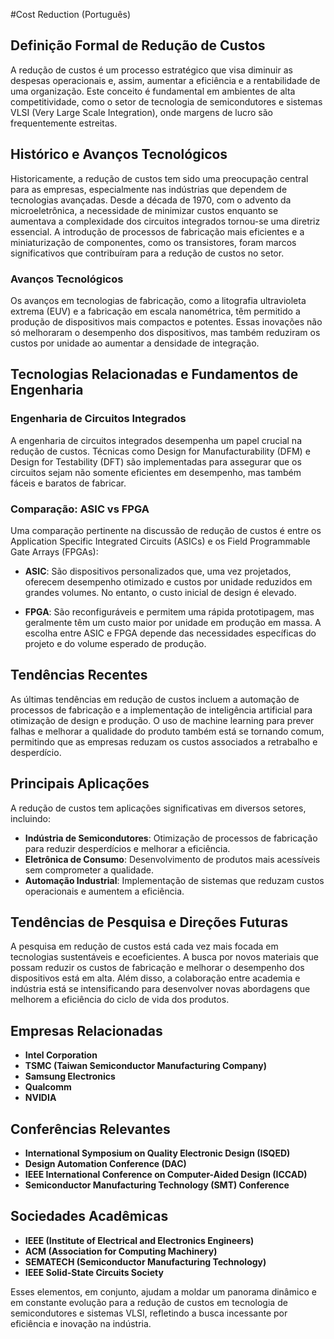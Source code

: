 #Cost Reduction (Português)

## Definição Formal de Redução de Custos

A redução de custos é um processo estratégico que visa diminuir as despesas operacionais e, assim, aumentar a eficiência e a rentabilidade de uma organização. Este conceito é fundamental em ambientes de alta competitividade, como o setor de tecnologia de semicondutores e sistemas VLSI (Very Large Scale Integration), onde margens de lucro são frequentemente estreitas.

## Histórico e Avanços Tecnológicos

Historicamente, a redução de custos tem sido uma preocupação central para as empresas, especialmente nas indústrias que dependem de tecnologias avançadas. Desde a década de 1970, com o advento da microeletrônica, a necessidade de minimizar custos enquanto se aumentava a complexidade dos circuitos integrados tornou-se uma diretriz essencial. A introdução de processos de fabricação mais eficientes e a miniaturização de componentes, como os transistores, foram marcos significativos que contribuíram para a redução de custos no setor.

### Avanços Tecnológicos

Os avanços em tecnologias de fabricação, como a litografia ultravioleta extrema (EUV) e a fabricação em escala nanométrica, têm permitido a produção de dispositivos mais compactos e potentes. Essas inovações não só melhoraram o desempenho dos dispositivos, mas também reduziram os custos por unidade ao aumentar a densidade de integração.

## Tecnologias Relacionadas e Fundamentos de Engenharia

### Engenharia de Circuitos Integrados

A engenharia de circuitos integrados desempenha um papel crucial na redução de custos. Técnicas como Design for Manufacturability (DFM) e Design for Testability (DFT) são implementadas para assegurar que os circuitos sejam não somente eficientes em desempenho, mas também fáceis e baratos de fabricar.

### Comparação: ASIC vs FPGA

Uma comparação pertinente na discussão de redução de custos é entre os Application Specific Integrated Circuits (ASICs) e os Field Programmable Gate Arrays (FPGAs):

- **ASIC**: São dispositivos personalizados que, uma vez projetados, oferecem desempenho otimizado e custos por unidade reduzidos em grandes volumes. No entanto, o custo inicial de design é elevado.
  
- **FPGA**: São reconfiguráveis e permitem uma rápida prototipagem, mas geralmente têm um custo maior por unidade em produção em massa. A escolha entre ASIC e FPGA depende das necessidades específicas do projeto e do volume esperado de produção.

## Tendências Recentes

As últimas tendências em redução de custos incluem a automação de processos de fabricação e a implementação de inteligência artificial para otimização de design e produção. O uso de machine learning para prever falhas e melhorar a qualidade do produto também está se tornando comum, permitindo que as empresas reduzam os custos associados a retrabalho e desperdício.

## Principais Aplicações

A redução de custos tem aplicações significativas em diversos setores, incluindo:

- **Indústria de Semicondutores**: Otimização de processos de fabricação para reduzir desperdícios e melhorar a eficiência.
- **Eletrônica de Consumo**: Desenvolvimento de produtos mais acessíveis sem comprometer a qualidade.
- **Automação Industrial**: Implementação de sistemas que reduzam custos operacionais e aumentem a eficiência.

## Tendências de Pesquisa e Direções Futuras

A pesquisa em redução de custos está cada vez mais focada em tecnologias sustentáveis e ecoeficientes. A busca por novos materiais que possam reduzir os custos de fabricação e melhorar o desempenho dos dispositivos está em alta. Além disso, a colaboração entre academia e indústria está se intensificando para desenvolver novas abordagens que melhorem a eficiência do ciclo de vida dos produtos.

## Empresas Relacionadas

- **Intel Corporation**
- **TSMC (Taiwan Semiconductor Manufacturing Company)**
- **Samsung Electronics**
- **Qualcomm**
- **NVIDIA**

## Conferências Relevantes

- **International Symposium on Quality Electronic Design (ISQED)**
- **Design Automation Conference (DAC)**
- **IEEE International Conference on Computer-Aided Design (ICCAD)**
- **Semiconductor Manufacturing Technology (SMT) Conference**

## Sociedades Acadêmicas

- **IEEE (Institute of Electrical and Electronics Engineers)**
- **ACM (Association for Computing Machinery)**
- **SEMATECH (Semiconductor Manufacturing Technology)**
- **IEEE Solid-State Circuits Society**

Esses elementos, em conjunto, ajudam a moldar um panorama dinâmico e em constante evolução para a redução de custos em tecnologia de semicondutores e sistemas VLSI, refletindo a busca incessante por eficiência e inovação na indústria.